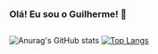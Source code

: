 ### Olá! Eu sou o Guilherme! 🤘

##

![Anurag's GitHub stats](https://github-readme-stats-noexp.vercel.app/api?username=guilherme-couto&show_icons=true&theme=merko)
[![Top Langs](https://github-readme-stats-noexp.vercel.app/api/top-langs/?username=guilherme-couto&theme=merko&hide_progress=true)](https://github.com/guilherme-couto/github-readme-stats)
